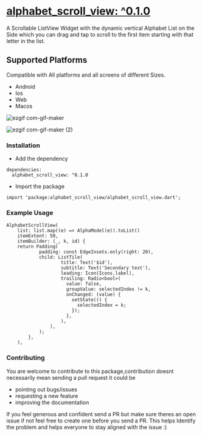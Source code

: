# [alphabet_scroll_view: ^0.1.0](https://pub.dev/packages/alphabet_scroll_view)

A Scrollable ListView Widget with the dynamic vertical Alphabet List on the Side which you can drag and tap to scroll to the first item starting with that letter in the list.

## Supported Platforms

Compatible with All platforms and all screens of different Sizes.

- Android
- Ios
- Web
- Macos

![ezgif com-gif-maker](https://user-images.githubusercontent.com/31410839/105130232-a58abc00-5b0c-11eb-930e-445ae498ba98.gif)

![ezgif com-gif-maker (2)](https://user-images.githubusercontent.com/31410839/105130852-c7d10980-5b0d-11eb-9915-0996d808d5e9.gif)

### Installation

- Add the dependency

```
dependencies:
  alphabet_scroll_view: ^0.1.0
```



- Import the package
  ​
```
import 'package:alphabet_scroll_view/alphabet_scroll_view.dart';

```


### Example Usage

```
AlphabetScrollView(
    list: list.map((e) => AlphaModel(e)).toList()
    itemExtent: 50,
    itemBuilder: (_, k, id) {
    return Padding(
            padding: const EdgeInsets.only(right: 20),
            child: ListTile(
                    title: Text('$id'),
                    subtitle: Text('Secondary text'),
                    leading: Icon(Icons.label),
                    trailing: Radio<bool>(
                      value: false,
                      groupValue: selectedIndex != k,
                      onChanged: (value) {
                        setState(() {
                          selectedIndex = k;
                        });
                      },
                    ),
                ),
            );
        },
    ),
```

### Contributing

You are welcome to contribute to this package,contribution doesnt necessarily mean sending a pull request it could be

- pointing out bugs/issues
- requesting a new feature
- improving the documentation

If you feel generous and confident send a PR but make sure theres an open issue if not feel free to create one before you send a PR. This helps Identify the problem and helps everyone to stay aligned with the issue :)
